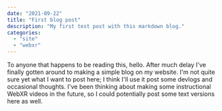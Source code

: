 ```yaml
---
date: "2021-09-22"
title: "First blog post"
description: "My first test post with this markdown blog."
categories:
  - "site"
  - "webxr"
---
```


To anyone that happens to be reading this, hello.
After much delay I've finally gotten around to making a simple blog on my website.
I'm not quite sure yet what I want to post here; I think I'll use it post some devlogs and occasional thoughts.
I've been thinking about making some instructional WebXR videos in the future, so I could potentially post some text versions here as well.

